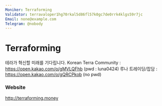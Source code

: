 ```yaml
---
Moniker: Terraforming
Validator: terravaloper1hg70rkal5d86fl57k0gc7de0rrk4klgs59r7jc
Email: none@example.com
Telegram: @nobody
---
```


# Terraforming

테라가 혁신할 미래를 기다립니다. Korean Terra Community : https://open.kakao.com/o/gMVLQFhb (pwd : luna0424) 루나 트레이딩/잡담 : https://open.kakao.com/o/gQRCPkob (no pwd)

### Website

http://terraforming.money

